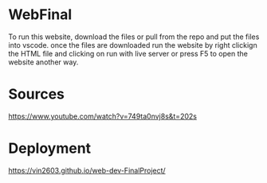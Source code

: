 # WebFinal

To run this website, download the files or pull from the repo and put the files into vscode.
once the files are downloaded run the website by right clickign the HTML file and clicking on run with live server or press F5 to open the website another way.

# Sources

https://www.youtube.com/watch?v=749ta0nvj8s&t=202s

# Deployment

https://vin2603.github.io/web-dev-FinalProject/
